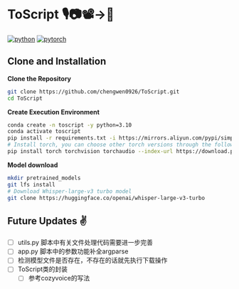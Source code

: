 # ToScript 🎙️📷📽️->📄

[![python](https://img.shields.io/badge/-Python_3.10-blue?logo=python&logoColor=white)](https://www.python.org/downloads/release/python-3100/)
[![pytorch](https://img.shields.io/badge/PyTorch_2.0+-ee4c2c?logo=pytorch&logoColor=white)](https://pytorch.org/get-started/locally/)

## Clone and Installation

**Clone the Repository**

``` sh
git clone https://github.com/chengwen0926/ToScript.git
cd ToScript
```

**Create Execution Environment**

``` sh
conda create -n toscript -y python=3.10
conda activate toscript
pip install -r requirements.txt -i https://mirrors.aliyun.com/pypi/simple/ --trusted-host=mirrors.aliyun.com
# Install torch, you can choose other torch versions through the following URLs: https://pytorch.org/get-started/locally/
pip install torch torchvision torchaudio --index-url https://download.pytorch.org/whl/cu126

```

**Model download**
``` sh
mkdir pretrained_models
git lfs install
# Download Whisper-large-v3 turbo model
git clone https://huggingface.co/openai/whisper-large-v3-turbo
```


## Future Updates ✌️
- [ ] utils.py 脚本中有关文件处理代码需要进一步完善
- [ ] app.py 脚本中的参数功能补全argparse
- [ ] 检测模型文件是否存在，不存在的话就先执行下载操作
- [ ] ToScript类的封装
  - [ ] 参考cozyvoice的写法
